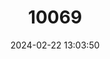 ---
title: "10069"
category: "Hippocampus hippocampus"
draft: false
date: 2024-02-22 13:03:50
languages:
  English: ["Sea Horse", "Short Snouted Seahorse", "Short-snouted Seahorse"]
  Spanish; Castilian: ["Caballito de Mar", "Caballo Marino", "Cabalo de Mar"]
  Portuguese: ["cavalo-marinho-comum"]
  Italian: ["Cavaluccio marino", "Cavaluccio marino camuso", "Ippocampo"]
  French: ["Cheval de Mer", "Hippocampe", "Hippocampe à Museau Court"]
  Turkish: ["Denizati baliği", "Denizaygiri baliklari"]
  Arabic: ["H'is'ân"]
  Albanian: ["Kale deti"]
  Maltese: ["Ziemel", "Ziemel tal-bahar"]
  Greek, Modern (1453-): ["Αλογάκι της θάλασσας", "Αλογατάκι", "Ιππόκαμπος"]
  Chinese: ["欧洲海马", "歐洲海馬"]
---